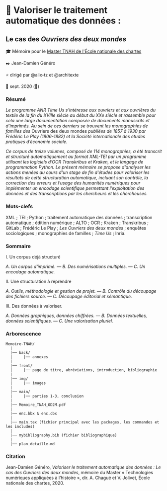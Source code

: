 #  :notebook_with_decorative_cover: Valoriser le traitement automatique des données : 

## Le cas des *Ouvriers des deux mondes*
 
:mortar_board: Mémoire pour le [Master TNAH de l'École nationale des chartes](http://www.chartes.psl.eu/fr/cursus/master-technologies-numeriques-appliquees-histoire)

:black_nib: Jean-Damien Généro

:star: dirigé par @alix-tz et @architexte

:calendar: sept. 2020 (🦠)

### Résumé
*Le programme ANR Time Us s’intéresse aux ouvriers et aux ouvrières du textile de la fin du XVIIIe siècle au début du XXe siècle et rassemble pour cela une large documentation composée de documents manuscrits et d'imprimés. Au sein de ces derniers se trouvent les monographies de familles des* Ouvriers des deux mondes *publiées de 1857 à 1930 par Frédéric Le Play (1806-1882) et la Société internationale des études pratiques d’économie sociale.*

*Ce corpus de treize volumes, composé de 114 monographies, a été transcrit et structuré automatiquement au format XML-TEI par un programme utilisant les logiciels d’OCR Transkribus et Kraken, et le langage de programmation Python. Le présent mémoire se propose d'analyser les actions menées au cours d'un stage de fin d'études pour valoriser les résultats de cette structuration automatique, incluant son contrôle, la correction des erreurs et l’usage des humanités numériques pour implémenter un encodage scientifique permettant l’exploitation des données et des transcriptions par les chercheurs et les chercheuses.*

### Mots-clefs

XML ; TEI ; Python ; traitement automatique des données ; transcription automatique ; édition numérique ; ALTO ; OCR ; Kraken ; Transkribus ; GitLab ; Frédéric Le Play ; *Les Ouvriers des deux mondes* ; enquêtes sociologiques ; monographies de familles ; *Time Us* ; Inria.

### Sommaire

I. Un corpus déjà structuré

*A. Un corpus d'imprimé. —  B. Des numérisations multiples. — C. Un encodage automatique.*

II. Une structuration à reprendre

*A. Outils, méthodologie et gestion de projet. — B. Contrôle du découpage des fichiers source. —  C. Découpage éditorial et sémantique.*

III. Des données à valoriser.

*A. Données graphiques, données chiffrées. — B. Données textuelles, données scientifiques. — C. Une valorisation pluriel.*

### Arborescence

```
Memoire-TNAH/
  |
  |── back/
  |     |── annexes
  |
  |── front/
  |     |── page de titre, abréviations, introduction, bibliographie
  |
  |── img/
  |     |── images
  |
  |── main/
  |     |── parties 1-3, conclusion
  |
  |── Memoire_TNAH_OD2M.pdf
  |
  |── enc.bbx & enc.cbx
  |
  |── main.tex (fichier principal avec les packages, les commandes et les includes)
  |
  |── mybibliography.bib (fichier bibliographique)
  |
  |── plan_detaille.md
```

### Citation

Jean-Damien Généro, *Valoriser le traitement automatique des données : Le cas des Ouvriers des deux mondes*, mémoire du Master «&nbsp;Technologies numériques appliquées à l’histoire&nbsp;», dir. A. Chagué et V. Jolivet, École nationale des chartes, 2020.
